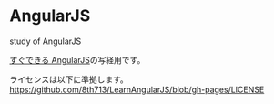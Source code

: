# AngularJS
study of AngularJS

[すぐできる AngularJS](http://8th713.github.io/LearnAngularJS)の写経用です。

ライセンスは以下に準拠します。
https://github.com/8th713/LearnAngularJS/blob/gh-pages/LICENSE